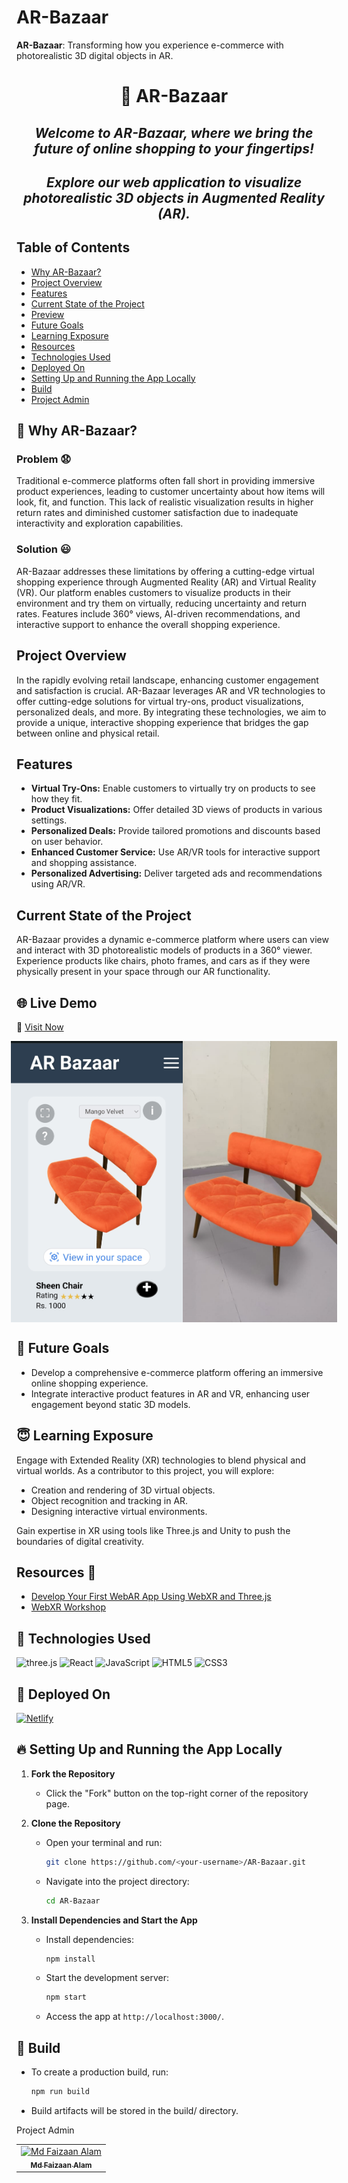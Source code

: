 # AR-Bazaar

**AR-Bazaar**: Transforming how you experience e-commerce with photorealistic 3D digital objects in AR.

<h1 align="center">🚀 AR-Bazaar</h1>

<div align="center">
  <h2><i><b>Welcome to AR-Bazaar, where we bring the future of online shopping to your fingertips!</b></i></h2>
  <h2><i><b>Explore our web application to visualize photorealistic 3D objects in Augmented Reality (AR).</b></i></h2>
</div>

## Table of Contents

- [Why AR-Bazaar?](#why-ar-bazaar)
- [Project Overview](#project-overview)
- [Features](#features)
- [Current State of the Project](#current-state)
- [Preview](#preview)
- [Future Goals](#future-goals)
- [Learning Exposure](#learning-exposure)
- [Resources](#resources)
- [Technologies Used](#technologies-used)
- [Deployed On](#deployed-on)
- [Setting Up and Running the App Locally](#setting-up-and-running-the-app-locally)
- [Build](#build)
- [Project Admin](#project-admin)

<a name="why-ar-bazaar"></a>
## 🤔 Why AR-Bazaar?

### Problem 😧
Traditional e-commerce platforms often fall short in providing immersive product experiences, leading to customer uncertainty about how items will look, fit, and function. This lack of realistic visualization results in higher return rates and diminished customer satisfaction due to inadequate interactivity and exploration capabilities.

### Solution 😃
AR-Bazaar addresses these limitations by offering a cutting-edge virtual shopping experience through Augmented Reality (AR) and Virtual Reality (VR). Our platform enables customers to visualize products in their environment and try them on virtually, reducing uncertainty and return rates. Features include 360° views, AI-driven recommendations, and interactive support to enhance the overall shopping experience.

<a name="project-overview"></a>
## Project Overview

In the rapidly evolving retail landscape, enhancing customer engagement and satisfaction is crucial. AR-Bazaar leverages AR and VR technologies to offer cutting-edge solutions for virtual try-ons, product visualizations, personalized deals, and more. By integrating these technologies, we aim to provide a unique, interactive shopping experience that bridges the gap between online and physical retail.

<a name="features"></a>
## Features

- **Virtual Try-Ons:** Enable customers to virtually try on products to see how they fit.
- **Product Visualizations:** Offer detailed 3D views of products in various settings.
- **Personalized Deals:** Provide tailored promotions and discounts based on user behavior.
- **Enhanced Customer Service:** Use AR/VR tools for interactive support and shopping assistance.
- **Personalized Advertising:** Deliver targeted ads and recommendations using AR/VR.

<a name="current-state"></a>
## Current State of the Project

AR-Bazaar provides a dynamic e-commerce platform where users can view and interact with 3D photorealistic models of products in a 360° viewer. Experience products like chairs, photo frames, and cars as if they were physically present in your space through our AR functionality.

<a name="preview"></a>
## 🌐 Live Demo
🚀 [Visit Now](https://ar-bazaar.netlify.app/)


<div style="display:flex; justify-content: center;">
  <img src="https://github.com/mdfaizaanalam/AR-Bazaar/blob/main/public/chair1.jpg" alt="Product View" height="450"/>
  <img src="https://github.com/mdfaizaanalam/AR-Bazaar/blob/main/public/chair2.jpg" alt="AR View" height="450"/>
</div>



<a name="future-goals"></a>
## 🤩 Future Goals

- Develop a comprehensive e-commerce platform offering an immersive online shopping experience.
- Integrate interactive product features in AR and VR, enhancing user engagement beyond static 3D models.

<a name="learning-exposure"></a>
## 😇 Learning Exposure

Engage with Extended Reality (XR) technologies to blend physical and virtual worlds. As a contributor to this project, you will explore:

- Creation and rendering of 3D virtual objects.
- Object recognition and tracking in AR.
- Designing interactive virtual environments.

Gain expertise in XR using tools like Three.js and Unity to push the boundaries of digital creativity.

<a name="resources"></a>
## Resources 🙌

- [Develop Your First WebAR App Using WebXR and Three.js](https://codemaker2016.medium.com/develop-your-first-webar-app-using-webxr-and-three-js-7a437cb00a92)
- [WebXR Workshop](https://www.youtube.com/watch?v=gAzIkjkJSzM)

<a name="technologies-used"></a>
## 🧰 Technologies Used

![three.js](https://img.shields.io/badge/three.js-000000.svg?style=for-the-badge&logo=three.js&logoColor=white)
![React](https://img.shields.io/badge/react-%2320232a.svg?style=for-the-badge&logo=react&logoColor=%2361DAFB)
![JavaScript](https://img.shields.io/badge/-JavaScript-FE7601?style=for-the-badge&logo=javascript)
![HTML5](https://img.shields.io/badge/HTML5-E34F26?style=for-the-badge&logo=html5&logoColor=white)
![CSS3](https://img.shields.io/badge/CSS3-1572B6?style=for-the-badge&logo=css3&logoColor=white)


<a name="deployed-on"></a>
## 🚀 Deployed On

<p align="left">
  <a href="https://www.netlify.com/" target="_blank" rel="noreferrer">
    <img src="https://download.logo.wine/logo/Netlify/Netlify-Logo.wine.png" alt="Netlify" width="150" height="120"/>
  </a>
</p>

<a name="setting-up-and-running-the-app-locally"></a>
## 🔥 Setting Up and Running the App Locally

1. **Fork the Repository**
   - Click the "Fork" button on the top-right corner of the repository page.

2. **Clone the Repository**
   - Open your terminal and run:
     ```bash
     git clone https://github.com/<your-username>/AR-Bazaar.git
     ```
   - Navigate into the project directory:
     ```bash
     cd AR-Bazaar
     ```

3. **Install Dependencies and Start the App**
   - Install dependencies:
     ```bash
     npm install
     ```
   - Start the development server:
     ```bash
     npm start
     ```
   - Access the app at `http://localhost:3000/`.

<a name="build"></a>
## 🧰 Build

- To create a production build, run:
  ```bash
  npm run build
- Build artifacts will be stored in the build/ directory.

<a name="project-admin"></a>

Project Admin
<table align="center">
<tr>
  <td align="center">
    <a href="https://github.com/mdfaizaanalam">
      <img src="https://avatars.githubusercontent.com/u/83642826?v=4" alt="Md Faizaan Alam" width="150px" height="150px">
      <br>
      <sub><b>Md Faizaan Alam</b></sub>
    </a>
  </td>
</tr>
</table>
